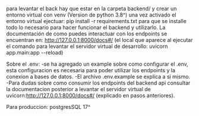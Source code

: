 para levantar el back hay que estar en la carpeta backend/
y crear un entorno virtual con venv (Version de python 3.8^)
una vez activado el entorno virtual ejectuar:
pip install -r requirements.txt
para que se installe todo lo necesario para hacer funcionar el backend y utilizarlo.
La documentación de como puedes interactuar con los endpoints se encuentran en:
http://127.0.0.1:8000/docs#/ (el local que aparece al ejecutar el comando para levantar el servidor virtual de desarrollo: uvicorn app.main:app --reload)

Sobre el .env:
-se ha agregado un example sobre como configurar el .env, esta configuracion es necesaria para poder utilizar los endpoints y la conexion a bases de datos.
-El archivo .env.example se explica a si mismo.
-Para dudas sobre como consumir los endpoints del backend api consultar la documentacion posterior a levantar el servidor virtual de uvicorn:http://127.0.0.1:8000/docs#/ (explicado en pasos anteriores).

Para produccion:
postgresSQL 17^
